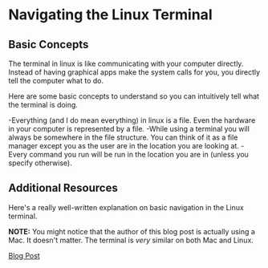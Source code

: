 # Navigating the Linux Terminal

## Basic Concepts

The terminal in linux is like communicating with your computer directly.
Instead of having graphical apps make the system calls for you, you directly
tell the computer what to do.

Here are some basic concepts to understand so you can intuitively tell what the terminal is doing.

-Everything (and I do mean everything) in linux is a file.
 Even the hardware in your computer is represented by a file.
-While using a terminal you will always be somewhere in the
 file structure. You can think of it as a file manager except
 you as the user are in the location you are looking at.
-Every command you run will be run in the location you are
 in (unless you specify otherwise).

## Additional Resources

Here's a really well-written explanation on basic navigation in the Linux terminal.

**NOTE:** You might notice that the author of this blog post is actually using
 a Mac. It doesn't matter. The terminal is *very* similar on both Mac and Linux.

[Blog Post](https://blog.theenthusiast.dev/posts/linux-terminal-for-beginners-mastering-navigation-basics/)
